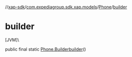 //[xap-sdk](../../../index.md)/[com.expediagroup.sdk.xap.models](../index.md)/[Phone](index.md)/[builder](builder.md)

# builder

[JVM]\

public final static [Phone.Builder](-builder/index.md)[builder](builder.md)()
